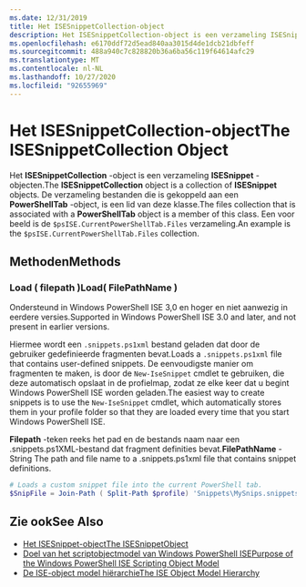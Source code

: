 ```yaml
---
ms.date: 12/31/2019
title: Het ISESnippetCollection-object
description: Het ISESnippetCollection-object is een verzameling ISESnippet-objecten. De verzameling bestanden die is gekoppeld aan een PowerShellTab-object, is een lid van deze klasse.
ms.openlocfilehash: e6170ddf72d5ead840aa3015d4de1dcb21dbfeff
ms.sourcegitcommit: 488a940c7c828820b36a6ba56c119f64614afc29
ms.translationtype: MT
ms.contentlocale: nl-NL
ms.lasthandoff: 10/27/2020
ms.locfileid: "92655969"
---
```

# <a name="the-isesnippetcollection-object"></a><span data-ttu-id="a4a22-104">Het ISESnippetCollection-object</span><span class="sxs-lookup"><span data-stu-id="a4a22-104">The ISESnippetCollection Object</span></span>

<span data-ttu-id="a4a22-105">Het **ISESnippetCollection** -object is een verzameling **ISESnippet** -objecten.</span><span class="sxs-lookup"><span data-stu-id="a4a22-105">The **ISESnippetCollection** object is a collection of **ISESnippet** objects.</span></span> <span data-ttu-id="a4a22-106">De verzameling bestanden die is gekoppeld aan een **PowerShellTab** -object, is een lid van deze klasse.</span><span class="sxs-lookup"><span data-stu-id="a4a22-106">The files collection that is associated with a **PowerShellTab** object is a member of this class.</span></span> <span data-ttu-id="a4a22-107">Een voor beeld is de `$psISE.CurrentPowerShellTab.Files` verzameling.</span><span class="sxs-lookup"><span data-stu-id="a4a22-107">An example is the `$psISE.CurrentPowerShellTab.Files` collection.</span></span>

## <a name="methods"></a><span data-ttu-id="a4a22-108">Methoden</span><span class="sxs-lookup"><span data-stu-id="a4a22-108">Methods</span></span>

### <a name="load-filepathname-"></a><span data-ttu-id="a4a22-109">Load \( filepath \)</span><span class="sxs-lookup"><span data-stu-id="a4a22-109">Load\( FilePathName \)</span></span>

<span data-ttu-id="a4a22-110">Ondersteund in Windows PowerShell ISE 3,0 en hoger en niet aanwezig in eerdere versies.</span><span class="sxs-lookup"><span data-stu-id="a4a22-110">Supported in Windows PowerShell ISE 3.0 and later, and not present in earlier versions.</span></span>

<span data-ttu-id="a4a22-111">Hiermee wordt een `.snippets.ps1xml` bestand geladen dat door de gebruiker gedefinieerde fragmenten bevat.</span><span class="sxs-lookup"><span data-stu-id="a4a22-111">Loads a `.snippets.ps1xml` file that contains user-defined snippets.</span></span> <span data-ttu-id="a4a22-112">De eenvoudigste manier om fragmenten te maken, is door de `New-IseSnippet` cmdlet te gebruiken, die deze automatisch opslaat in de profielmap, zodat ze elke keer dat u begint Windows PowerShell ISE worden geladen.</span><span class="sxs-lookup"><span data-stu-id="a4a22-112">The easiest way to create snippets is to use the `New-IseSnippet` cmdlet, which automatically stores them in your profile folder so that they are loaded every time that you start Windows PowerShell ISE.</span></span>

<span data-ttu-id="a4a22-113">**Filepath** -teken reeks het pad en de bestands naam naar een .snippets.ps1XML-bestand dat fragment definities bevat.</span><span class="sxs-lookup"><span data-stu-id="a4a22-113">**FilePathName** - String The path and file name to a .snippets.ps1xml file that contains snippet definitions.</span></span>

```powershell
# Loads a custom snippet file into the current PowerShell tab.
$SnipFile = Join-Path ( Split-Path $profile) 'Snippets\MySnips.snippets.ps1xml' $psISE.CurrentPowerShellTab.Snippets.Add($SnipPath)
```

## <a name="see-also"></a><span data-ttu-id="a4a22-114">Zie ook</span><span class="sxs-lookup"><span data-stu-id="a4a22-114">See Also</span></span>

- [<span data-ttu-id="a4a22-115">Het ISESnippet-object</span><span class="sxs-lookup"><span data-stu-id="a4a22-115">The ISESnippetObject</span></span>](The-ISESnippetObject.md)
- [<span data-ttu-id="a4a22-116">Doel van het scriptobjectmodel van Windows PowerShell ISE</span><span class="sxs-lookup"><span data-stu-id="a4a22-116">Purpose of the Windows PowerShell ISE Scripting Object Model</span></span>](Purpose-of-the-Windows-PowerShell-ISE-Scripting-Object-Model.md)
- [<span data-ttu-id="a4a22-117">De ISE-object model hiërarchie</span><span class="sxs-lookup"><span data-stu-id="a4a22-117">The ISE Object Model Hierarchy</span></span>](The-ISE-Object-Model-Hierarchy.md)
